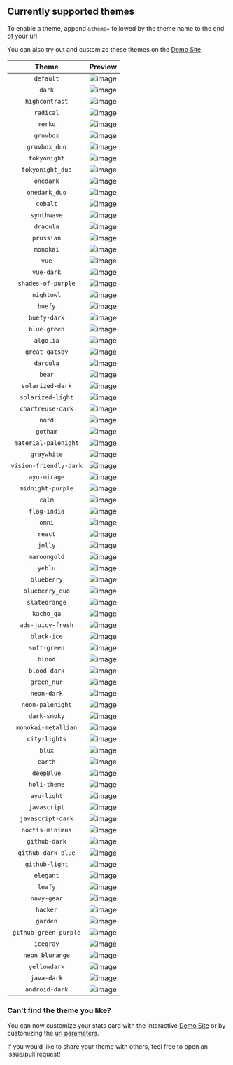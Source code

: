 ## Currently supported themes

To enable a theme, append `&theme=` followed by the theme name to the end of your url.

You can also try out and customize these themes on the [Demo Site](https://github-readme-streak-stats.herokuapp.com/demo/).

|         Theme          |                                                     Preview                                                      |
| :--------------------: | :--------------------------------------------------------------------------------------------------------------: |
|       `default`        | ![image](https://user-images.githubusercontent.com/20955511/103045930-1501a000-458f-11eb-95e8-a96774ac37ec.png)  |
|         `dark`         | ![image](https://user-images.githubusercontent.com/20955511/103045958-31054180-458f-11eb-9ef1-c301001a50fb.png)  |
|     `highcontrast`     | ![image](https://user-images.githubusercontent.com/20955511/103046676-c73a6700-4591-11eb-8324-5194c49e63fa.png)  |
|       `radical`        | ![image](https://user-images.githubusercontent.com/20955511/103046700-d91c0a00-4591-11eb-9980-f41f2f930a84.png)  |
|        `merko`         | ![image](https://user-images.githubusercontent.com/20955511/103046716-e507cc00-4591-11eb-9963-e9909855ec91.png)  |
|       `gruvbox`        | ![image](https://user-images.githubusercontent.com/20955511/103046090-a6711200-458f-11eb-904c-835b20c61662.png)  |
|     `gruvbox_duo`      | ![image](https://user-images.githubusercontent.com/20955511/103046744-fe107d00-4591-11eb-8e80-34bc8243eecd.png)  |
|      `tokyonight`      | ![image](https://user-images.githubusercontent.com/20955511/103046747-036dc780-4592-11eb-8048-0a43fb7205bc.png)  |
|    `tokyonight_duo`    | ![image](https://user-images.githubusercontent.com/20955511/103046756-0963a880-4592-11eb-872f-d0f16d582e53.png)  |
|       `onedark`        | ![image](https://user-images.githubusercontent.com/20955511/103046776-1bdde200-4592-11eb-8568-a7af889dfa3e.png)  |
|     `onedark_duo`      | ![image](https://user-images.githubusercontent.com/20955511/103046773-18e2f180-4592-11eb-94c6-e82ea456052e.png)  |
|        `cobalt`        | ![image](https://user-images.githubusercontent.com/20955511/103047147-382e4e80-4593-11eb-8d08-c4a8d4904b93.png)  |
|      `synthwave`       | ![image](https://user-images.githubusercontent.com/20955511/103046606-82aecb80-4591-11eb-802e-9dbce60bceaf.png)  |
|       `dracula`        | ![image](https://user-images.githubusercontent.com/20955511/103046937-9b6bb100-4592-11eb-837d-8f8d84df80dd.png)  |
|       `prussian`       | ![image](https://user-images.githubusercontent.com/20955511/103046251-46c73680-4590-11eb-88a6-4393a9748844.png)  |
|       `monokai`        | ![image](https://user-images.githubusercontent.com/20955511/103046941-a0306500-4592-11eb-91f2-46e4773b1a08.png)  |
|         `vue`          | ![image](https://user-images.githubusercontent.com/20955511/103046948-a45c8280-4592-11eb-9af6-d718224f59e8.png)  |
|       `vue-dark`       | ![image](https://user-images.githubusercontent.com/20955511/103046255-4cbd1780-4590-11eb-8a1a-d2a9d90dd217.png)  |
|   `shades-of-purple`   | ![image](https://user-images.githubusercontent.com/20955511/103046969-b4746200-4592-11eb-94bb-cdb46e4dd63e.png)  |
|       `nightowl`       | ![image](https://user-images.githubusercontent.com/20955511/103046979-bb9b7000-4592-11eb-8dbf-a8475a470562.png)  |
|        `buefy`         | ![image](https://user-images.githubusercontent.com/20955511/103046986-c1915100-4592-11eb-8337-9ba2a285dafc.png)  |
|      `buefy-dark`      | ![image](https://user-images.githubusercontent.com/20955511/103046264-547cbc00-4590-11eb-9ada-0ea646189835.png)  |
|      `blue-green`      | ![image](https://user-images.githubusercontent.com/20955511/103046271-58104300-4590-11eb-97b7-07276f106140.png)  |
|       `algolia`        | ![image](https://user-images.githubusercontent.com/20955511/103046275-5c3c6080-4590-11eb-8c86-0656d3477a56.png)  |
|     `great-gatsby`     | ![image](https://user-images.githubusercontent.com/20955511/103046279-5e9eba80-4590-11eb-9bac-7ae816c7594a.png)  |
|       `darcula`        | ![image](https://user-images.githubusercontent.com/20955511/103046283-62324180-4590-11eb-9673-e0f1d155cfd1.png)  |
|         `bear`         | ![image](https://user-images.githubusercontent.com/20955511/103046293-6a8a7c80-4590-11eb-9e04-22406bdfb420.png)  |
|    `solarized-dark`    | ![image](https://user-images.githubusercontent.com/20955511/103046297-6cecd680-4590-11eb-9088-d808613a8062.png)  |
|   `solarized-light`    | ![image](https://user-images.githubusercontent.com/20955511/103046302-70805d80-4590-11eb-89a7-bd49286161e5.png)  |
|   `chartreuse-dark`    | ![image](https://user-images.githubusercontent.com/20955511/103046308-77a76b80-4590-11eb-9e0f-6e1913ca12e1.png)  |
|         `nord`         | ![image](https://user-images.githubusercontent.com/20955511/103046313-79712f00-4590-11eb-9110-36c48b9fc302.png)  |
|        `gotham`        | ![image](https://user-images.githubusercontent.com/20955511/103046318-7d04b600-4590-11eb-9d79-79bc10cba664.png)  |
|  `material-palenight`  | ![image](https://user-images.githubusercontent.com/20955511/103046320-7f671000-4590-11eb-8357-b1e1a9fbe6eb.png)  |
|      `graywhite`       | ![image](https://user-images.githubusercontent.com/20955511/103046329-855cf100-4590-11eb-9b84-49b77669dadc.png)  |
| `vision-friendly-dark` | ![image](https://user-images.githubusercontent.com/20955511/103046335-8857e180-4590-11eb-9561-55abc94ed13b.png)  |
|      `ayu-mirage`      | ![image](https://user-images.githubusercontent.com/20955511/103046343-8b52d200-4590-11eb-8614-bbfcc7395919.png)  |
|   `midnight-purple`    | ![image](https://user-images.githubusercontent.com/20955511/103046355-91e14980-4590-11eb-8d70-75b9b852d11b.png)  |
|         `calm`         | ![image](https://user-images.githubusercontent.com/20955511/103046358-973e9400-4590-11eb-8ed2-0984ab84c324.png)  |
|      `flag-india`      | ![image](https://user-images.githubusercontent.com/20955511/103046366-9dcd0b80-4590-11eb-9200-6fb924475968.png)  |
|         `omni`         | ![image](https://user-images.githubusercontent.com/20955511/103046373-a0c7fc00-4590-11eb-9bc4-c5f5fa4da206.png)  |
|        `react`         | ![image](https://user-images.githubusercontent.com/20955511/103046376-a45b8300-4590-11eb-99a9-b88c8762729e.png)  |
|        `jolly`         | ![image](https://user-images.githubusercontent.com/20955511/103046381-a887a080-4590-11eb-94d1-aab0ecde4b28.png)  |
|      `maroongold`      | ![image](https://user-images.githubusercontent.com/20955511/103047000-ce15a980-4592-11eb-991b-1efa12631b3a.png)  |
|        `yeblu`         | ![image](https://user-images.githubusercontent.com/20955511/103047011-d372f400-4592-11eb-9eae-01b7b9f91834.png)  |
|      `blueberry`       | ![image](https://user-images.githubusercontent.com/20955511/103047026-df5eb600-4592-11eb-8d9f-034383184c53.png)  |
|    `blueberry_duo`     | ![image](https://user-images.githubusercontent.com/20955511/103047034-e4236a00-4592-11eb-9dcd-0c35549a9b2e.png)  |
|     `slateorange`      | ![image](https://user-images.githubusercontent.com/20955511/103046386-af161800-4590-11eb-9720-87196dd00f75.png)  |
|       `kacho_ga`       | ![image](https://user-images.githubusercontent.com/20955511/103046388-b9381680-4590-11eb-86f4-64401fa46969.png)  |
|   `ads-juicy-fresh`    | ![image](https://user-images.githubusercontent.com/20955511/104234961-e9225d80-545c-11eb-884c-359818327172.png)  |
|      `black-ice`       | ![image](https://user-images.githubusercontent.com/20955511/104234941-e293e600-545c-11eb-984c-0b5b265e4464.png)  |
|      `soft-green`      | ![image](https://user-images.githubusercontent.com/20955511/112301991-357eea80-8ca3-11eb-9808-6dd6223c7647.png)  |
|        `blood`         | ![image](https://user-images.githubusercontent.com/20955511/112644211-35731c00-8e56-11eb-831f-563c01014d60.png)  |
|      `blood-dark`      | ![image](https://user-images.githubusercontent.com/20955511/112644234-3c9a2a00-8e56-11eb-936b-49dbb57dd1f4.png)  |
|      `green_nur`       | ![image](https://user-images.githubusercontent.com/81451482/112715623-ea1f4300-8f13-11eb-8d51-0094313ec7ac.png)  |
|      `neon-dark`       | ![image](https://user-images.githubusercontent.com/74750414/113354372-b94c6d00-935c-11eb-9446-a0fea1ed7bb7.png)  |
|    `neon-palenight`    | ![image](https://user-images.githubusercontent.com/74750414/113354391-bfdae480-935c-11eb-875d-49103b314055.png)  |
|      `dark-smoky`      | ![image](https://user-images.githubusercontent.com/74750414/114088204-6893c180-98d2-11eb-80ee-9c3e351de6bb.png)  |
|  `monokai-metallian`   | ![image](https://user-images.githubusercontent.com/20955511/114599323-9e9ec000-9c9b-11eb-89d2-8e2f2dffa7ad.png)  |
|     `city-lights`      | ![image](https://user-images.githubusercontent.com/20955511/114738104-542b4b00-9d50-11eb-87cd-2446b4e5d1a7.png)  |
|         `blux`         | ![image](https://user-images.githubusercontent.com/73984717/116656177-7068f200-a9b6-11eb-91c5-5f0f1997720d.png)  |
|        `earth`         | ![image](https://user-images.githubusercontent.com/20955511/119410749-fcd6ae00-bcf1-11eb-8737-c78566e9e8f3.png)  |
|       `deepBlue`       | ![image](https://user-images.githubusercontent.com/20955511/127893911-23e6c0c6-2d97-4028-a2b9-1fa1063db776.png)  |
|      `holi-theme`      | ![image](https://user-images.githubusercontent.com/62163030/129030429-0a4d48aa-d61f-4d0c-ae82-891d1b2476d7.png)  |
|      `ayu-light`       | ![image](https://user-images.githubusercontent.com/37243931/131808768-8617176a-fe84-4873-b9c2-f9ee74b30d87.png)  |
|      `javascript`      | ![image](https://user-images.githubusercontent.com/62628408/135756315-7a4b8134-8558-4e74-9f24-f8a1a2173b6f.png)  |
|   `javascript-dark`    | ![image](https://user-images.githubusercontent.com/62628408/135761927-a4acd543-c90b-430d-92a3-c96b32bfc390.png)  |
|    `noctis-minimus`    | ![image](https://user-images.githubusercontent.com/20955511/135754306-58ceccde-90d9-46f9-a7b2-1cb54b6fbe24.png)  |
|     `github-dark`      | ![image](https://user-images.githubusercontent.com/62628408/135931624-9e6bf6b8-4965-4c7d-87f6-08217ea9274f.png)  |
|   `github-dark-blue`   | ![image](https://user-images.githubusercontent.com/20955511/156907315-6141c035-91dc-4cd6-be41-24c130a971dc.png)  |
|     `github-light`     | ![image](https://user-images.githubusercontent.com/62628408/135933355-4f978283-5a3e-44cc-9d12-3a711a79d287.png)  |
|       `elegant`        | ![image](https://user-images.githubusercontent.com/69510006/146630974-9f981228-5680-458b-a1e5-78a15de35690.jpg)  |
|        `leafy`         | ![image](https://user-images.githubusercontent.com/69510006/146630969-ff7bc045-518e-43c0-83df-2d275f3e4b1d.jpg)  |
|      `navy-gear`       | ![image](https://user-images.githubusercontent.com/20955511/153954354-60438cfa-d0a0-4737-936c-65b61faf637d.png)  |
|        `hacker`        | ![image](https://user-images.githubusercontent.com/20955511/164965194-724816b5-5aa0-4c36-8bae-f3cbafd2c2a4.png)  |
|        `garden`        | ![image](https://user-images.githubusercontent.com/20955511/177458181-5c2242f0-1c89-4de0-9965-28c777f9f8d7.png)  |
| `github-green-purple`  | ![image](https://user-images.githubusercontent.com/20955511/173238945-f572fdfb-dbf6-4141-8ee6-b70f6186548e.png)  |
|       `icegray`        | ![image](https://user-images.githubusercontent.com/20955511/177644018-cb9953d0-31a1-4920-a66f-8c08672cec38.png)  |
|    `neon_blurange`     | ![image](https://user-images.githubusercontent.com/45172775/180076569-3af18421-56f5-49bd-b62e-2dec8edc0502.png)  |
|      `yellowdark`      | ![image](https://user-images.githubusercontent.com/103951737/180445402-360653bf-b85d-4e53-a1e1-cbda4135326b.png) |
|      `java-dark`       | ![image](https://user-images.githubusercontent.com/103951737/180605906-b04afca3-da60-4ad9-95d3-8be5ef0a96e3.png) |
|     `android-dark`     | ![image](https://user-images.githubusercontent.com/103951737/180728986-e39e7828-dc41-4f07-97d2-db75673ba0c3.png) |

### Can't find the theme you like?

You can now customize your stats card with the interactive [Demo Site](https://github-readme-streak-stats.herokuapp.com/demo/) or by customizing the [url parameters](/README.md#-options).

If you would like to share your theme with others, feel free to open an issue/pull request!
